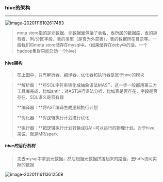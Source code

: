 ### hive的架构

***

![image-20201116102617483](F:\学习笔记\hive\images\hive架构.png)

> meta store指的是元数据，元数据里包括了表名、表所属的数据库、表的拥有者、列/分区字段、表的类型（是否为外部表）、表的数据所在目录等。一般我们将meta store储存在mysql中。（如果储存在deby中的话，一个hadoop集群只能启动一个hive）



#### hive架构

> 在上图中，只有解析器、编译器、优化器和执行器是属于hive的模块

> **解析器：**将SQL字符串转化成抽象语法树AST，这一步一般都用第三方工具库完成，比如antlr；对AST进行语法分析，比如表是否存在、字段是否存在、SQL语义是否有误
>
> **编译器：**将AST编译生成逻辑执行计划
>
> **优化器：**对逻辑执行计划进行优化
>
> **执行器：**把逻辑执行计划转换成QA!~可以运行的物理计划。对于hive来说，就是MR/spark



##### hive的运行机制

> 先去mysql中拿到元数据，然后根据元数据拼接起来的路径，去hdfs访问实际的数据

![image-20201116113612509](F:\学习笔记\hive\images\hive的运行机制.png)